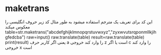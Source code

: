 # maketrans
این کد برای تعریف یک مترجم استفاده میشود
به طور مثال کد زیر حروف انگلیسی را معکوس میکند 
table=str.maketrans("abcdefghijklmnopqrstuvwxyz","zyxwvutsrqponmllkjihgfedcba")
raw=input()
raw.translate(table)
result=raw.translate(table)
print(result)
یعنی اگر کاربر حرف a را وارد کند
خروجی z است
یا اگر c را وارد کند
خروجی x است
